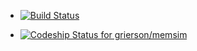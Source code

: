 * [![Build Status](https://magnum.travis-ci.com/grierson/memsim.svg?token=QAGUoxEp3Je97wExznKM)](https://magnum.travis-ci.com/grierson/memsim)

* [ ![Codeship Status for grierson/memsim](https://www.codeship.io/projects/7b1a8070-3a80-0132-acc1-66575373ee16/status)](https://www.codeship.io/projects/42381)
